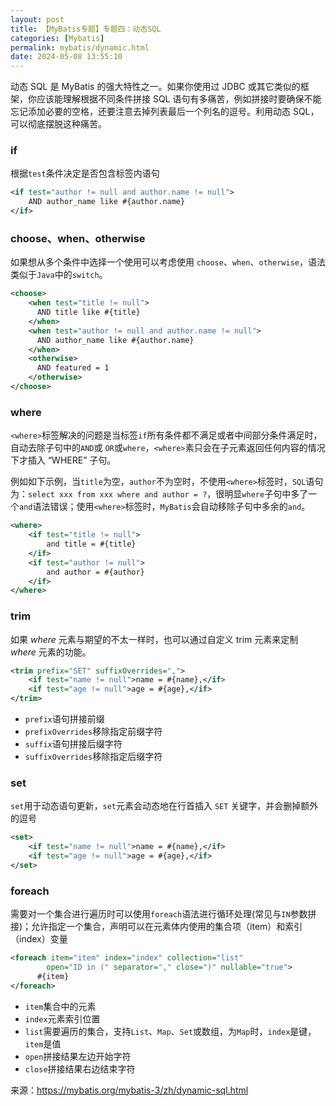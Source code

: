 ```yaml
---
layout: post
title: 【MyBatis专题】专题四：动态SQL
categories: [Mybatis]
permalink: mybatis/dynamic.html
date: 2024-05-08 13:55:10
---
```

动态 SQL 是 MyBatis 的强大特性之一。如果你使用过 JDBC 或其它类似的框架，你应该能理解根据不同条件拼接 SQL 语句有多痛苦，例如拼接时要确保不能忘记添加必要的空格，还要注意去掉列表最后一个列名的逗号。利用动态 SQL，可以彻底摆脱这种痛苦。


<!--more-->


### if

根据`test`条件决定是否包含标签内语句

```xml
<if test="author != null and author.name != null">
    AND author_name like #{author.name}
</if>
```



### choose、when、otherwise

如果想从多个条件中选择一个使用可以考虑使用 `choose`、`when`、`otherwise`，语法类似于`Java`中的`switch`。

```xml
<choose>
    <when test="title != null">
      AND title like #{title}
    </when>
    <when test="author != null and author.name != null">
      AND author_name like #{author.name}
    </when>
    <otherwise>
      AND featured = 1
    </otherwise>
</choose>
```



### where

`<where>`标签解决的问题是当标签`if`所有条件都不满足或者中间部分条件满足时，自动去除子句中的`AND`或 `OR`或`where`，`<where>`素只会在子元素返回任何内容的情况下才插入 “WHERE” 子句。

例如如下示例，当`title`为空，`author`不为空时，不使用`<where>`标签时，`SQL`语句为：`select xxx from xxx where and author = ?`，很明显`where`子句中多了一个`and`语法错误；使用`<where>`标签时，`MyBatis`会自动移除子句中多余的`and`。

```xml
<where>
	<if test="title != null">
    	and title = #{title}
    </if>
    <if test="author != null">
        and author = #{author}
    </if>
</where>
```



### trim

如果 *where* 元素与期望的不太一样时，也可以通过自定义 trim 元素来定制 *where* 元素的功能。

```xml
<trim prefix="SET" suffixOverrides=",">
    <if test="name != null">name = #{name},</if>
    <if test="age != null">age = #{age},</if>
</trim>
```

* `prefix`语句拼接前缀
* `prefixOverrides`移除指定前缀字符
* `suffix`语句拼接后缀字符
* `suffixOverrides`移除指定后缀字符



### set

`set`用于动态语句更新，`set`元素会动态地在行首插入 `SET` 关键字，并会删掉额外的逗号

```xml
<set>
    <if test="name != null">name = #{name},</if>
    <if test="age != null">age = #{age},</if>
</set>
```



### foreach

需要对一个集合进行遍历时可以使用`foreach`语法进行循环处理(常见与`IN`参数拼接)；允许指定一个集合，声明可以在元素体内使用的集合项（item）和索引（index）变量

```xml
<foreach item="item" index="index" collection="list"
        open="ID in (" separator="," close=")" nullable="true">
      #{item}
</foreach>
```

* `item`集合中的元素
* `index`元素索引位置
* `list`需要遍历的集合，支持`List`、`Map`、`Set`或数组，为`Map`时，`index`是键，`item`是值
* `open`拼接结果左边开始字符
* `close`拼接结果右边结束字符



来源：https://mybatis.org/mybatis-3/zh/dynamic-sql.html
